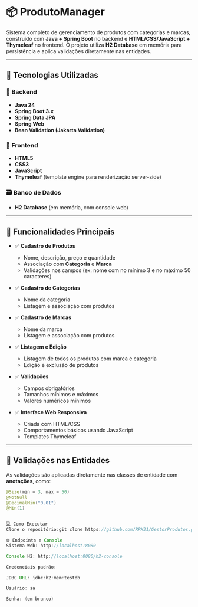# 📦 ProdutoManager

Sistema completo de gerenciamento de produtos com categorias e marcas, construído com **Java + Spring Boot** no backend e **HTML/CSS/JavaScript + Thymeleaf** no frontend. O projeto utiliza **H2 Database** em memória para persistência e aplica validações diretamente nas entidades.

---

## 🚀 Tecnologias Utilizadas

### 🔧 Backend
- **Java 24**
- **Spring Boot 3.x**
- **Spring Data JPA**
- **Spring Web**
- **Bean Validation (Jakarta Validation)**

### 🎨 Frontend
- **HTML5**
- **CSS3**
- **JavaScript**
- **Thymeleaf** (template engine para renderização server-side)

### 🗃️ Banco de Dados
- **H2 Database** (em memória, com console web)

---

## 🧩 Funcionalidades Principais

- ✅ **Cadastro de Produtos**
  - Nome, descrição, preço e quantidade
  - Associação com **Categoria** e **Marca**
  - Validações nos campos (ex: nome com no mínimo 3 e no máximo 50 caracteres)

- ✅ **Cadastro de Categorias**
  - Nome da categoria
  - Listagem e associação com produtos

- ✅ **Cadastro de Marcas**
  - Nome da marca
  - Listagem e associação com produtos

- ✅ **Listagem e Edição**
  - Listagem de todos os produtos com marca e categoria
  - Edição e exclusão de produtos

- ✅ **Validações**
  - Campos obrigatórios
  - Tamanhos mínimos e máximos
  - Valores numéricos mínimos

- ✅ **Interface Web Responsiva**
  - Criada com HTML/CSS
  - Comportamentos básicos usando JavaScript
  - Templates Thymeleaf

---

## 🧪 Validações nas Entidades

As validações são aplicadas diretamente nas classes de entidade com **anotações**, como:

```java
@Size(min = 3, max = 50)
@NotNull
@DecimalMin("0.01")
@Min(1)


💻 Como Executar
Clone o repositório:git clone https://github.com/RPX31/GestorProdutos.git

🌐 Endpoints e Console
Sistema Web: http://localhost:8080

Console H2: http://localhost:8080/h2-console

Credenciais padrão:

JDBC URL: jdbc:h2:mem:testdb

Usuário: sa

Senha: (em branco)

